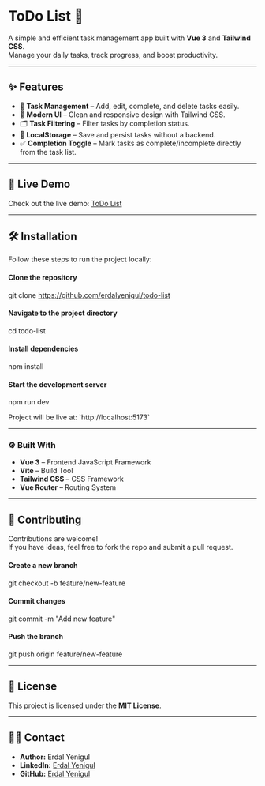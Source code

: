 
# ToDo List 🚀

A simple and efficient task management app built with **Vue 3** and **Tailwind CSS**.  
Manage your daily tasks, track progress, and boost productivity.  

---

## ✨ Features
- 📝 **Task Management** – Add, edit, complete, and delete tasks easily.  
- 🎨 **Modern UI** – Clean and responsive design with Tailwind CSS.  
- 🗂️ **Task Filtering** – Filter tasks by completion status.  
- 💾 **LocalStorage** – Save and persist tasks without a backend.  
- ✅ **Completion Toggle** – Mark tasks as complete/incomplete directly from the task list.  

---

## 🚀 Live Demo
Check out the live demo: [ToDo List](https://todo-list.vercel.app)  

---

## 🛠️ Installation
Follow these steps to run the project locally:  


#### Clone the repository
git clone https://github.com/erdalyenigul/todo-list

#### Navigate to the project directory
cd todo-list

#### Install dependencies
npm install

#### Start the development server
npm run dev

Project will be live at: \`http://localhost:5173\`  

---

### ⚙️ Built With
- **Vue 3** – Frontend JavaScript Framework  
- **Vite** – Build Tool  
- **Tailwind CSS** – CSS Framework  
- **Vue Router** – Routing System  

---

## 🤝 Contributing
Contributions are welcome!  
If you have ideas, feel free to fork the repo and submit a pull request.  


#### Create a new branch
git checkout -b feature/new-feature

#### Commit changes
git commit -m "Add new feature"

#### Push the branch
git push origin feature/new-feature

---

## 📄 License
This project is licensed under the **MIT License**.  

---

## 🙋‍♂️ Contact
- **Author:** Erdal Yenigul  
- **LinkedIn:** [Erdal Yenigul](https://www.linkedin.com/in/erdal-yenigul/)  
- **GitHub:** [Erdal Yenigul](https://github.com/erdalyenigul)  
